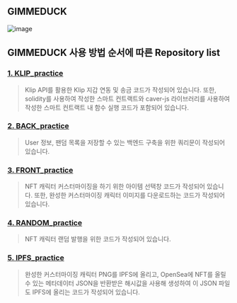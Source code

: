 ## GIMMEDUCK

![image](https://user-images.githubusercontent.com/100677209/172299249-47e598e3-c5bc-4eec-9bb1-114950c5bd8e.png)


<!--

**Here are some ideas to get you started:**

🙋‍♀️ A short introduction - what is your organization all about?
🌈 Contribution guidelines - how can the community get involved?
👩‍💻 Useful resources - where can the community find your docs? Is there anything else the community should know?
🍿 Fun facts - what does your team eat for breakfast?
🧙 Remember, you can do mighty things with the power of [Markdown](https://docs.github.com/github/writing-on-github/getting-started-with-writing-and-formatting-on-github/basic-writing-and-formatting-syntax)
-->

## GIMMEDUCK 사용 방법 순서에 따른 Repository list

### [1. KLIP_practice](https://github.com/GimmeDuck/KLIP_practice.git)

> Klip API를 활용한 Klip 지갑 연동 및 송금 코드가 작성되어 있습니다. 
또한, solidity를 사용하여 작성한 스마트 컨트랙트와 caver-js 라이브러리를 사용하여 작성한 스마트 컨트랙트 내 함수 실행 코드가 포함되어 있습니다.

### [2. BACK_practice](https://github.com/GimmeDuck/BACK_practice.git) 

> User 정보, 팬덤 목록을 저장할 수 있는 백엔드 구축을 위한 쿼리문이 작성되어 있습니다.

### [3. FRONT_practice](https://github.com/GimmeDuck/FRONT_practice.git)

> NFT 캐릭터 커스터마이징을 하기 위한 아이템 선택창 코드가 작성되어 있습니다.
또한, 완성한 커스터마이징 캐릭터 이미지를 다운로드하는 코드가 작성되어 있습니다.

### [4. RANDOM_practice](https://github.com/GimmeDuck/RANDOM_practice.git)

> NFT 캐릭터 랜덤 발행을 위한 코드가 작성되어 있습니다.

### [5. IPFS_practice](https://github.com/GimmeDuck/IPFS_practice.git)

> 완성한 커스터마이징 캐릭터 PNG를 IPFS에 올리고, OpenSea에 NFT를 올릴 수 있는 메타데이터 JSON을 반환받은 해시값을 사용해 생성하여 이 JSON 파일도 IPFS에 올리는 코드가 작성되어 있습니다.


